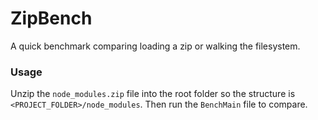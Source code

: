 # ZipBench

A quick benchmark comparing loading a zip or walking the filesystem.

### Usage

Unzip the `node_modules.zip` file into the root folder so the structure is `<PROJECT_FOLDER>/node_modules`. Then run the `BenchMain` file to compare.